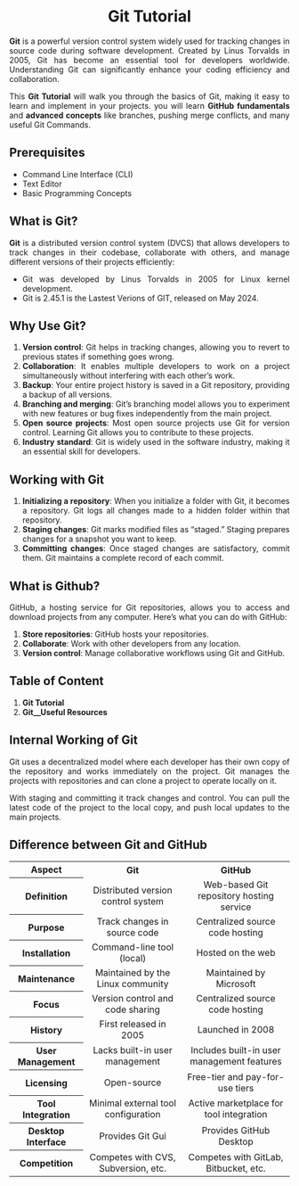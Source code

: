 <div align="justify">

<div align="center">

# Git Tutorial
</div>

  __Git__ is a powerful version control system widely used for tracking changes in source code during software development. Created by Linus Torvalds in 2005, Git has become an essential tool for developers worldwide. Understanding Git can significantly enhance your coding efficiency and collaboration.

This __Git Tutorial__ will walk you through the basics of Git, making it easy to learn and implement in your projects. you will learn __GitHub fundamentals__ and __advanced concepts__ like branches, pushing merge conflicts, and many useful Git Commands.

## Prerequisites
- Command Line Interface (CLI)
- Text Editor
- Basic Programming Concepts

## What is Git?
__Git__ is a distributed version control system (DVCS) that allows developers to track changes in their codebase, collaborate with others, and manage different versions of their projects efficiently:

- Git was developed by Linus Torvalds in 2005 for Linux kernel development.
- Git is 2.45.1 is the Lastest Verions of GIT, released on May 2024.

## Why Use Git?
1. __Version control__: Git helps in tracking changes, allowing you to revert to previous states if something goes wrong.
2. __Collaboration__: It enables multiple developers to work on a project simultaneously without interfering with each other’s work.
3. __Backup__: Your entire project history is saved in a Git repository, providing a backup of all versions.
4. __Branching and merging__: Git’s branching model allows you to experiment with new features or bug fixes independently from the main project.
5. __Open source projects__: Most open source projects use Git for version control. Learning Git allows you to contribute to these projects.
6. __Industry standard__: Git is widely used in the software industry, making it an essential skill for developers.

## Working with Git
1. __Initializing a repository__: When you initialize a folder with Git, it becomes a repository. Git logs all changes made to a hidden folder within that repository.
2. __Staging changes__: Git marks modified files as “staged.” Staging prepares changes for a snapshot you want to keep.
3. __Committing changes__: Once staged changes are satisfactory, commit them. Git maintains a complete record of each commit.

## What is Github?
GitHub, a hosting service for Git repositories, allows you to access and download projects from any computer. Here’s what you can do with GitHub:

1. __Store repositories__: GitHub hosts your repositories.
2. __Collaborate__: Work with other developers from any location.
3. __Version control__: Manage collaborative workflows using Git and GitHub.

## Table of Content

1. __Git Tutorial__
2. __Git__Useful Resources__

## Internal Working of Git
Git uses a decentralized model where each developer has their own copy of the repository and works immediately on the project. Git manages the projects with repositories and can clone a project to operate locally on it.

With staging and committing it track changes and control. You can pull the latest code of the project to the local copy, and push local updates to the main projects.

## Difference between Git and GitHub

<table align="center">
  <tr align="center">
    <th>Aspect</th>
    <th>Git</th>
    <th>GitHub</th>
  </tr>
  <tr align="center">
    <th>Definition</th>
    <td>Distributed version control system</td>
    <td>Web-based Git repository hosting service</td>
  </tr>
  <tr align="center">
    <th>Purpose</th>
    <td>Track changes in source code</td>
    <td>Centralized source code hosting</td>
  </tr>
  <tr align="center">
    <th>Installation</th>
    <td>Command-line tool (local)</td>
    <td>Hosted on the web</td>
  </tr>
  <tr align="center">
    <th>Maintenance</th>
    <td>Maintained by the Linux community</td>
    <td>Maintained by Microsoft</td>
  </tr>
  <tr align="center">
    <th>Focus</th>
    <td>Version control and code sharing</td>
    <td>Centralized source code hosting</td>
  </tr>
  <tr align="center">
    <th>History</th>
    <td>First released in 2005</td>
    <td>Launched in 2008</td>
  </tr>
  <tr align="center">
    <th>User Management</th>
    <td>Lacks built-in user management</td>
    <td>Includes built-in user management features</td>
  </tr>
  <tr align="center">
    <th>Licensing</th>
    <td>Open-source</td>
    <td>Free-tier and pay-for-use tiers</td>
  </tr>
  <tr align="center">
    <th>Tool Integration</th>
    <td>Minimal external tool configuration</td>
    <td>Active marketplace for tool integration</td>
  </tr>
  <tr align="center">
    <th>Desktop Interface</th>
    <td>Provides Git Gui</td>
    <td>Provides GitHub Desktop</td>
  </tr>
  <tr align="center">
    <th>Competition</th>
    <td>Competes with CVS, Subversion, etc.</td>
    <td>Competes with GitLab, Bitbucket, etc.</td>
  </tr>
</table>

</div>
